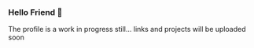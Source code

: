 ### Hello Friend 👋
The profile is a work in progress still...
links and projects will be uploaded soon
<!--
**touristdave69/touristdave69** is a ✨ _special_ ✨ repository because its `README.md` (this file) appears on your GitHub profile.

Here are some ideas to get you started:

- 🔭 I’m currently working on ... getting a better understanding of DEVOPS
- 🌱 I’m currently learning ... DEVOP projects on AWS
- 👯 I’m looking to collaborate on ...
- 🤔 I’m looking for help with ...
- 💬 Ask me about ...
- 📫 How to reach me: ...
- 😄 Pronouns: ...
- ⚡ Fun fact: ...
-->
